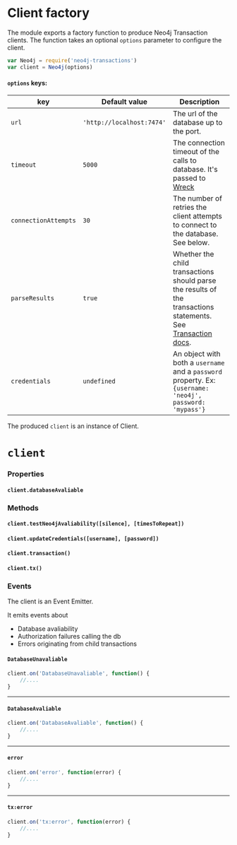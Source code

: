 # Client factory

The module exports a factory function to produce Neo4j Transaction clients.
The function takes an optional `options` parameter to configure the client.
```javascript
var Neo4j = require('neo4j-transactions')
var client = Neo4j(options)
```

#### `options` keys:

| key | Default value | Description |
| ---- | ---- | ---- |
| `url` | `'http://localhost:7474'` | The url of the database up to the port. |
| `timeout` | `5000` | The connection timeout of the calls to database. It's passed to [Wreck](https://github.com/hapijs/wreck)|
| `connectionAttempts` | `30` | The number of retries the client attempts to connect to the database. See below. |
| `parseResults` | `true` | Whether the child transactions should parse the results of the transactions statements. See [Transaction docs](transaction.md). |
| `credentials` | `undefined` | An object with both a `username` and a `password` property. Ex: ```{username: 'neo4j', password: 'mypass'}```  |

The produced `client` is an instance of Client.

# `client`


### Properties

#### `client.databaseAvaliable`

### Methods

#### `client.testNeo4jAvaliability([silence], [timesToRepeat])`

#### `client.updateCredentials([username], [password])`

#### `client.transaction()`

#### `client.tx()`

### Events

The client is an Event Emitter.

It emits events about
* Database avaliability
* Authorization failures calling the db
* Errors originating from child transactions

#### `DatabaseUnavaliable`
```javascript
client.on('DatabaseUnavaliable', function() {
    //....
}
```
---

#### `DatabaseAvaliable`
```javascript
client.on('DatabaseAvaliable', function() {
    //....
}
```
---

#### `error`
```javascript
client.on('error', function(error) {
    //....
}
```
---
#### `tx:error`
```javascript
client.on('tx:error', function(error) {
    //....
}
```

